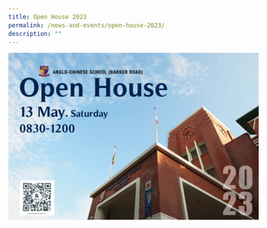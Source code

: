 ```yaml
---
title: Open House 2023
permalink: /news-and-events/open-house-2023/
description: ""
---
```

![](/images/acsbr-open-house-2023.jpeg)